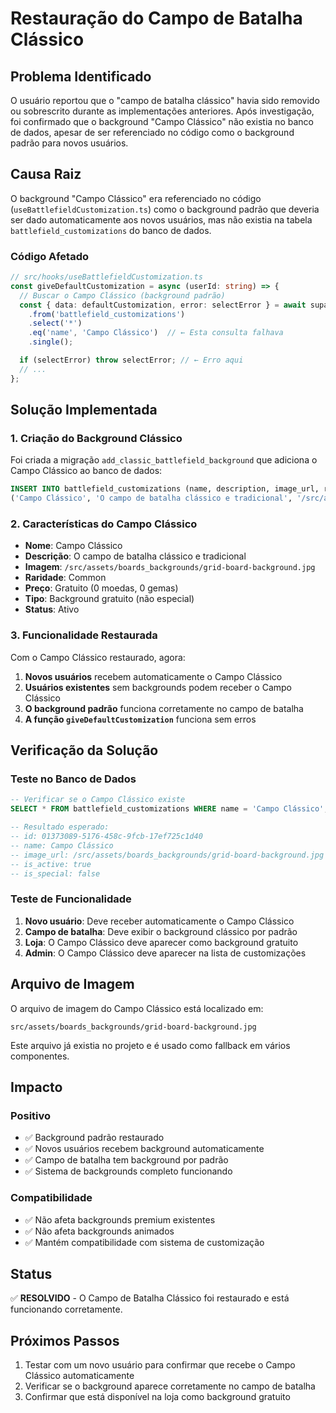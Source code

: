 # Restauração do Campo de Batalha Clássico

## Problema Identificado

O usuário reportou que o "campo de batalha clássico" havia sido removido ou sobrescrito durante as implementações anteriores. Após investigação, foi confirmado que o background "Campo Clássico" não existia no banco de dados, apesar de ser referenciado no código como o background padrão para novos usuários.

## Causa Raiz

O background "Campo Clássico" era referenciado no código (`useBattlefieldCustomization.ts`) como o background padrão que deveria ser dado automaticamente aos novos usuários, mas não existia na tabela `battlefield_customizations` do banco de dados.

### Código Afetado

```typescript
// src/hooks/useBattlefieldCustomization.ts
const giveDefaultCustomization = async (userId: string) => {
  // Buscar o Campo Clássico (background padrão)
  const { data: defaultCustomization, error: selectError } = await supabase
    .from('battlefield_customizations')
    .select('*')
    .eq('name', 'Campo Clássico')  // ← Esta consulta falhava
    .single();

  if (selectError) throw selectError; // ← Erro aqui
  // ...
};
```

## Solução Implementada

### 1. Criação do Background Clássico

Foi criada a migração `add_classic_battlefield_background` que adiciona o Campo Clássico ao banco de dados:

```sql
INSERT INTO battlefield_customizations (name, description, image_url, rarity, price_coins, price_gems, currency_type, is_active, is_special) VALUES
('Campo Clássico', 'O campo de batalha clássico e tradicional', '/src/assets/boards_backgrounds/grid-board-background.jpg', 'common', 0, 0, 'coins', true, false);
```

### 2. Características do Campo Clássico

- **Nome**: Campo Clássico
- **Descrição**: O campo de batalha clássico e tradicional
- **Imagem**: `/src/assets/boards_backgrounds/grid-board-background.jpg`
- **Raridade**: Common
- **Preço**: Gratuito (0 moedas, 0 gemas)
- **Tipo**: Background gratuito (não especial)
- **Status**: Ativo

### 3. Funcionalidade Restaurada

Com o Campo Clássico restaurado, agora:

1. **Novos usuários** recebem automaticamente o Campo Clássico
2. **Usuários existentes** sem backgrounds podem receber o Campo Clássico
3. **O background padrão** funciona corretamente no campo de batalha
4. **A função `giveDefaultCustomization`** funciona sem erros

## Verificação da Solução

### Teste no Banco de Dados
```sql
-- Verificar se o Campo Clássico existe
SELECT * FROM battlefield_customizations WHERE name = 'Campo Clássico';

-- Resultado esperado:
-- id: 01373089-5176-458c-9fcb-17ef725c1d40
-- name: Campo Clássico
-- image_url: /src/assets/boards_backgrounds/grid-board-background.jpg
-- is_active: true
-- is_special: false
```

### Teste de Funcionalidade

1. **Novo usuário**: Deve receber automaticamente o Campo Clássico
2. **Campo de batalha**: Deve exibir o background clássico por padrão
3. **Loja**: O Campo Clássico deve aparecer como background gratuito
4. **Admin**: O Campo Clássico deve aparecer na lista de customizações

## Arquivo de Imagem

O arquivo de imagem do Campo Clássico está localizado em:
```
src/assets/boards_backgrounds/grid-board-background.jpg
```

Este arquivo já existia no projeto e é usado como fallback em vários componentes.

## Impacto

### Positivo
- ✅ Background padrão restaurado
- ✅ Novos usuários recebem background automaticamente
- ✅ Campo de batalha tem background por padrão
- ✅ Sistema de backgrounds completo funcionando

### Compatibilidade
- ✅ Não afeta backgrounds premium existentes
- ✅ Não afeta backgrounds animados
- ✅ Mantém compatibilidade com sistema de customização

## Status

✅ **RESOLVIDO** - O Campo de Batalha Clássico foi restaurado e está funcionando corretamente.

## Próximos Passos

1. Testar com um novo usuário para confirmar que recebe o Campo Clássico automaticamente
2. Verificar se o background aparece corretamente no campo de batalha
3. Confirmar que está disponível na loja como background gratuito 